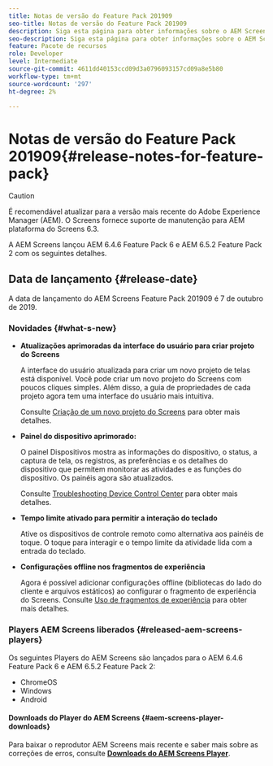 ```yaml
---
title: Notas de versão do Feature Pack 201909
seo-title: Notas de versão do Feature Pack 201909
description: Siga esta página para obter informações sobre o AEM Screens Feature Pack 201909 lançado em 31 de julho de 2019.
seo-description: Siga esta página para obter informações sobre o AEM Screens Feature Pack 201909 lançado em 7 de outubro de 2019.
feature: Pacote de recursos
role: Developer
level: Intermediate
source-git-commit: 4611dd40153ccd09d3a0796093157cd09a8e5b80
workflow-type: tm+mt
source-wordcount: '297'
ht-degree: 2%

---
```



# Notas de versão do Feature Pack 201909{#release-notes-for-feature-pack}

>[!CAUTION]
>
>É recomendável atualizar para a versão mais recente do Adobe Experience Manager (AEM). O Screens fornece suporte de manutenção para AEM plataforma do Screens 6.3.

A AEM Screens lançou AEM 6.4.6 Feature Pack 6 e AEM 6.5.2 Feature Pack 2 com os seguintes detalhes.

## Data de lançamento {#release-date}

A data de lançamento do AEM Screens Feature Pack 201909 é 7 de outubro de 2019.

### Novidades {#what-s-new}

* **Atualizações aprimoradas da interface do usuário para criar projeto do Screens**

   A interface do usuário atualizada para criar um novo projeto de telas está disponível. Você pode criar um novo projeto do Screens com poucos cliques simples. Além disso, a guia de propriedades de cada projeto agora tem uma interface do usuário mais intuitiva.

   Consulte [Criação de um novo projeto do Screens](creating-a-screens-project.md) para obter mais detalhes.

* **Painel do dispositivo aprimorado:**

   O painel Dispositivos mostra as informações do dispositivo, o status, a captura de tela, os registros, as preferências e os detalhes do dispositivo que permitem monitorar as atividades e as funções do dispositivo. Os painéis agora são atualizados.

   Consulte [Troubleshooting Device Control Center](monitoring-screens.md) para obter mais detalhes.

* **Tempo limite ativado para permitir a interação do teclado**

   Ative os dispositivos de controle remoto como alternativa aos painéis de toque. O toque para interagir e o tempo limite da atividade lida com a entrada do teclado.

* **Configurações offline nos fragmentos de experiência**

   Agora é possível adicionar configurações offline (bibliotecas do lado do cliente e arquivos estáticos) ao configurar o fragmento de experiência do Screens.
Consulte [Uso de fragmentos de experiência](experience-fragments-in-screens.md) para obter mais detalhes.

### Players AEM Screens liberados {#released-aem-screens-players}

Os seguintes Players do AEM Screens são lançados para o AEM 6.4.6 Feature Pack 6 e AEM 6.5.2 Feature Pack 2:

* ChromeOS
* Windows
* Android

#### Downloads do Player do AEM Screens {#aem-screens-player-downloads}

Para baixar o reprodutor AEM Screens mais recente e saber mais sobre as correções de erros, consulte [**Downloads do AEM Screens Player**](https://download.macromedia.com/screens/).
